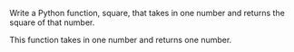 Write a Python function, square, that takes in one number and returns the square of that number.

This function takes in one number and returns one number.         
